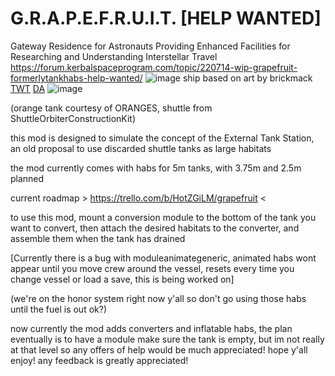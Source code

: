 # G.R.A.P.E.F.R.U.I.T. [HELP WANTED]
 Gateway Residence for Astronauts Providing Enhanced Facilities for Researching and Understanding Interstellar Travel
 https://forum.kerbalspaceprogram.com/topic/220714-wip-grapefruit-formerlytankhabs-help-wanted/
![image](https://github.com/dawn0303/GRAPEFRUIT/assets/60470011/726a05d4-f510-4209-9af1-8a9f54928385)
 ship based on art by brickmack [TWT](https://twitter.com/brickmack) [DA](https://www.deviantart.com/brickmack/art/Go-big-or-go-home-863236039)
 ![image](https://github.com/dawn0303/GRAPEFRUIT/assets/60470011/eee15ef2-e051-4205-8756-cca11f9663b8)

(orange tank courtesy of ORANGES, shuttle from ShuttleOrbiterConstructionKit)





this mod is designed to simulate the concept of the External Tank Station, an old proposal to use discarded shuttle tanks as large habitats

the mod currently comes with habs for 5m tanks, with 3.75m and 2.5m planned

current roadmap > https://trello.com/b/HotZGiLM/grapefruit <

to use this mod, mount a conversion module to the bottom of the tank you want to convert, then attach the desired habitats to the converter, and assemble them when the tank has drained

[Currently there is a bug with moduleanimategeneric, animated habs wont appear until you move crew around the vessel, resets every time you change vessel or load a save, this is being worked on]

(we're on the honor system right now y'all so don't go using those habs until the fuel is out ok?)

now currently the mod adds converters and inflatable habs, the plan eventually is to have a module make sure the tank is empty, but im not really at that level so any offers of help would be much appreciated!
hope y'all enjoy! any feedback is greatly appreciated!
